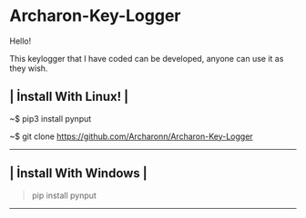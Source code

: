 # Archaron-Key-Logger
Hello! 

This keylogger that I have coded can be developed, anyone can use it as they wish.

| İnstall With Linux! |
-----------------------------------------------------------------

~$ pip3 install pynput

~$ git clone https://github.com/Archaronn/Archaron-Key-Logger

-----------------------------------------------------------------


| İnstall With Windows |
-----------------------------------------------------------------

> pip install pynput

-----------------------------------------------------------------
